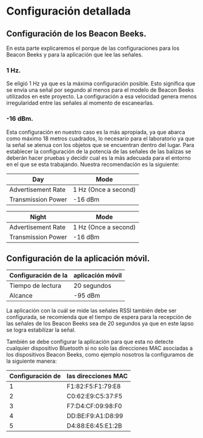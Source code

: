 # Configuración detallada


## Configuración de los Beacon Beeks.

En esta parte explicaremos el porque de las configuraciones para los Beacon Beeks y para la aplicación que lee las señales.

### 1 Hz.
 Se eligió 1 Hz ya que es la máxima configuración posible. Esto significa que se envía una señal por segundo al menos para el modelo de Beacon Beeks utilizados en este proyecto. La configuración a esa velocidad genera menos irregularidad entre las señales al momento de escanearlas.


### -16 dBm.
Esta configuración en nuestro caso es la más apropiada, ya que abarca como máximo 18 metros cuadrados, lo necesario para el laboratorio ya 
que la señal se atenua con los objetos que se encuentran dentro del lugar. Para establecer la configuración de la potencia de las señales 
de las balizas se deberán hacer pruebas y decidir cual es la más adecuada para el entorno en el que se esta trabajando. Nuestra 
recomendación es la siguiente:


|                   Day |Mode                    |
| --------------------- | --------------------- |
| Advertisement Rate    | 1 Hz (Once a second)  |
| Transmission Power    | -16 dBm               |


|                  Night| Mode                  |
| --------------------- | --------------------- |
| Advertisement Rate    | 1 Hz (Once a second)  |
| Transmission Power    | -16 dBm               |



## Configuración de la aplicación móvil.


|    Configuración de la| aplicación móvil      |
| --------------------- | --------------------- |
|Tiempo de lectura      | 20 segundos           |
| Alcance               | -95 dBm               |

La aplicación con la cuál se mide las señales RSSI también debe ser configurada, se recomienda que el tiempo de espera
 para la recepción de las señales de los Beacon Beeks sea de 20 segundos ya que en este lapso se logra estabilizar la señal.
 
 También se debe configurar la aplicación para que esta no detecte cualquier dispositivo Bluetooth si no solo las direcciones MAC
 asociadas a los dispositivos Beacon Beeks, como ejemplo nosotros la configuramos de la siguiente manera:
 
|     Configuración de  |las direcciones MAC    |
| --------------------- | --------------------- |
| 1                     | F1:82:F5:F1:79:E8     |
| 2                     | C0:62:E9:C5:37:F5     |
| 3                     | F7:D4:CF:09:98:F0     |
| 4                     | DD:BE:F9:A1:D8:99     |
| 5                     | D4:88:E6:45:E1:2B     |








